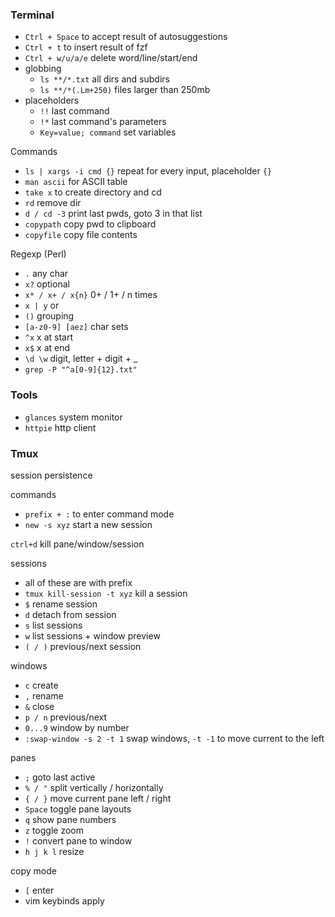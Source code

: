 ### Terminal

* `Ctrl + Space` to accept result of autosuggestions
* `Ctrl + t` to insert result of fzf
* `Ctrl + w/u/a/e` delete word/line/start/end
* globbing
	* `ls **/*.txt`  all dirs and subdirs
	* `ls **/*(.Lm+250)` files larger than 250mb
* placeholders
	* `!!` last command
	* `!*`  last command's parameters
	* `Key=value; command` set variables

Commands
* `ls | xargs -i cmd {}`  repeat for every input, placeholder `{}`
* `man ascii` for ASCII table
* `take x`  to create directory and cd
* `rd` remove dir
* `d / cd -3`  print last pwds, goto 3 in that list
* `copypath`  copy pwd to clipboard
* `copyfile`  copy file contents

Regexp (Perl)
* `.`  any char
* `x?` optional
* `x* / x+ / x{n}`  0+ / 1+ / n times
* `x | y` or
* `()`  grouping
* `[a-z0-9] [aez]` char sets 
* `^x`  x at start 
* `x$`  x at end
* `\d \w`  digit, letter + digit + _ 
* `grep -P "^a[0-9]{12}.txt"` 

### Tools

* `glances`  system monitor
* `httpie`  http client

### Tmux

session persistence

commands
* `prefix + :` to enter command mode
* `new -s xyz`  start a new session

`ctrl+d` kill pane/window/session

sessions
* all of these are with prefix
* `tmux kill-session -t xyz` kill a session
* `$` rename session
* `d` detach from session
* `s` list sessions
* `w`  list sessions + window preview
* `( / )`  previous/next session

windows
* `c` create 
* `,` rename
* `&` close 
* `p / n` previous/next
* `0...9` window by number
* `:swap-window -s 2 -t 1`  swap windows, `-t -1` to move current to the left

panes
* `;`  goto last active
* `% / "`  split vertically / horizontally
* `{ / }` move current pane left / right
* `Space`  toggle pane layouts
* `q`  show pane numbers
* `z`  toggle zoom 
* `!` convert pane to window
* `h j k l` resize

copy mode
* `[` enter
* vim keybinds apply
